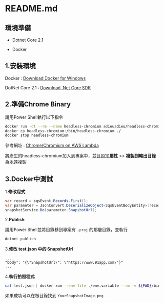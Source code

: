 # README.md

## 環境準備

* Dotnet Core 2.1

* Docker


## 1.安裝環境

Docker : [Download Docker for Windows](https://docs.docker.com/docker-for-windows/install/)

DotNet Core 2.1 : [Download .Net Core SDK](https://www.microsoft.com/net/download)  



## 2.準備Chrome Binary

請用Power Shell執行以下指令

```bash
docker run -dt --rm --name headless-chromium adieuadieu/headless-chromium-for-aws-lambda:stable
docker cp headless-chromium:/bin/headless-chromium ./
docker stop headless-chromium
```

參考網址 : [Chrome/Chromium on AWS Lambda](https://github.com/adieuadieu/serverless-chrome/blob/master/docs/chrome.md)



將產生的headless-chromium加入到專案中，並且設定**屬性** >> **複製到輸出目錄**為永遠複製



## 3.Docker中測試

1.**修改程式**

```csharp
var record = sqsEvent.Records.First();
var parameter = JsonConvert.DeserializeObject<SqsEventBodyEntity>(record.Body);
snapshotService.Do(parameter.SnapshotUrl);
```



2.**Publish**

請用Power Shell並將目錄移到專案有 `.proj` 的那層目錄，並執行

```bash
dotnet publish
```



3.**修改 test.json 中的 SnapshotUrl**

```
...
"body": "{\"SnapshotUrl\": \"https://www.91app.com\"}"
...
```



4.**執行拍照程式**

```bash
cat test.json | docker run --env-file ./env.variable --rm -v ${PWD}/bin/Debug/netcoreapp2.1/publish:/var/task -i -e DOCKER_LAMBDA_USE_STDIN=1 lambci/lambda:dotnetcore2.1 SnapshotDemo::SnapshotDemo.SqsHandler::Snapshot
```

如果成功可以在根目錄找到 `YourSnapshotImage.png`